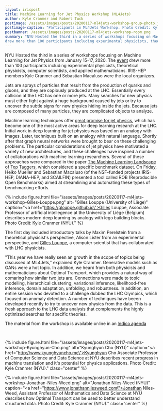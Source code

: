 ```yaml
---
layout: irispost
title: Machine Learning for Jet Physics Workshop (ML4Jets)
author: Kyle Cranmer and Robert Tuck
postimage: /assets/images/posts/20200117-ml4jets-workshop-group-photo.jpeg
postimage-caption: "Participants in ML4Jets Workshop. Photo Credit: Kyle Cranmer"
postbanner: /assets/images/posts/20200117-ml4jets-workshop-room.png
summary: "NYU Hosted the third in a series of workshops focusing on Machine Learning for Jet Physics from January 15-17, 2020. The [event](https://indico.cern.ch/event/809820/overview)
drew more than 100 participants including experimental physicists, theoretical physicists, computer scientists, and applied mathematicians. IRIS-HEP members Kyle Cranmer and Sebastian Macaluso were the local organizers."
---
```


NYU Hosted the third in a series of workshops focusing on Machine Learning for Jet Physics from January 15-17, 2020. The [event](https://indico.cern.ch/event/809820/overview)
drew more than 100 participants including experimental physicists, theoretical physicists, computer scientists, and applied mathematicians. IRIS-HEP members Kyle Cranmer and Sebastian Macaluso were the local organizers.



Jets are sprays of particles that result from the production of quarks and gluons, and they are copiously produced at the LHC. Essentially every collision at the LHC has one or more jets. Many searches for new physics must either fight against
a huge background caused by jets or try to uncover the subtle signs for new physics hiding inside the jets. Because jets are composed of many particles, they are complicated objects to analyze.



Machine learning techniques offer [great promise for jet physics](https://iris-hep.org/projects/ml4jets.html),
which has become one of the most active areas for deep learning research at the LHC. Initial work in deep learning for jet physics was based on an analogy with images. Later, techniques built on an analogy with natural language. Shortly after that graph neural
networks were brought to bear on these challenging problems. The particular considerations of jet physics have motivated a variety of new architectures, and these challenges have inspired a number of collaborations with machine learning researchers. Several
of these approaches were compared in the paper [The Machine Learning Landscape of Top Taggers](http://inspirehep.net/record/1722059),
which considered a specific benchmark dataset. On Friday, Heiko Mueller and Sebastian Macaluso (of the NSF-funded projects IRIS-HEP, DIANA-HEP, and SCAILFIN) presented a tool called ROB (Reproducible Open Benchmarks) aimed at streamlining and automating these
types of benchmarking efforts.




{% include figure.html
    file="/assets/images/posts/20200117-ml4jets-workshop-Gilles-Louppe.png"
    alt="Gilles Louppe (University of Liège)"
    caption="<a href=\"https://glouppe.github.io\">Gilles Louppe</a>, Associate Professor of artificial intellegence at the University of Liège (Belgium) describes modern deep learning by analogy with lego building blocks.  Photo Credit: Kyle Cranmer (NYU)."
%}

The first day included introductory talks by Maxim Perelstein from a theoretical physicist's perspective, Alison Lister from an experimental perspective, and [Gilles Louppe](https://glouppe.github.io),
a computer scientist that has collaborated with LHC physicists.

"This year we have really seen an growth in the scope of topics being discussed at ML4Jets," explained Kyle Cranmer. Generative models such as GANs were a hot topic. In addition, we heard from both physicists and mathematicians about Optimal Transport,
which provides a natural way of comaring how similar two jets are. Connections were made to topic modelling, hierarchical clustering, variational inference, likelihood-free inference, domain adaptation, unfolding, and robustness. In addition, an entire session
was devoted to a challenge dubbed the LHC Olympics, which focused on anomaly detection. A number of techniques have beeen developed recently to try to uncover new physics from the data. This is a fresh approach to the LHC data analysis that complements the
highly optimized searches for specific theories.



The material from the workshop is available online in an [Indico agenda](https://indico.cern.ch/event/809820/overview)

<br clear="all">

{% include figure.html
    file="/assets/images/posts/20200117-ml4jets-workshop-Kyunghyun-Cho.png"
    alt="Kyunghyun Cho (NYU)"
    caption="<a href=\"http://www.kyunghyuncho.me\">Kyunghyun Cho</a> Associate Professor of Computer Science and Data Science at NYU describes recent progress in machine translation and it's potential for physics applications.
  Photo Credit: Kyle Cranmer (NYU)."
    class="center"
%}

{% include figure.html
    file="/assets/images/posts/20200117-ml4jets-workshop-Jonathan-Niles-Weed.png"
    alt="Jonathan Niles-Weed (NYU)"
    caption="<a href=\"https://www.jonathannilesweed.com\">Jonathan Niles-Weed</a>,  Assistant Professor of Mathematics and Data Science at NYU describes how Optimal Transport can be used to better understand structured data.
  Photo Credit: Kyle Cranmer (NYU)."
    class="center"
%}
